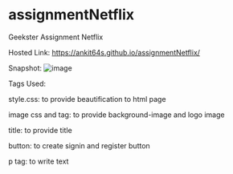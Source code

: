 # assignmentNetflix
Geekster Assignment Netflix

Hosted Link:  https://ankit64s.github.io/assignmentNetflix/

Snapshot:
 ![image](https://github.com/Ankit64s/assignmentNetflix/assets/44794402/3e6475da-0843-482b-9f15-c8e92d1fdcca)

 Tags Used:

style.css: to provide beautification to html page

image css and tag: to provide background-image and logo image

title: to provide title

button: to create signin and register button

p tag: to write text

